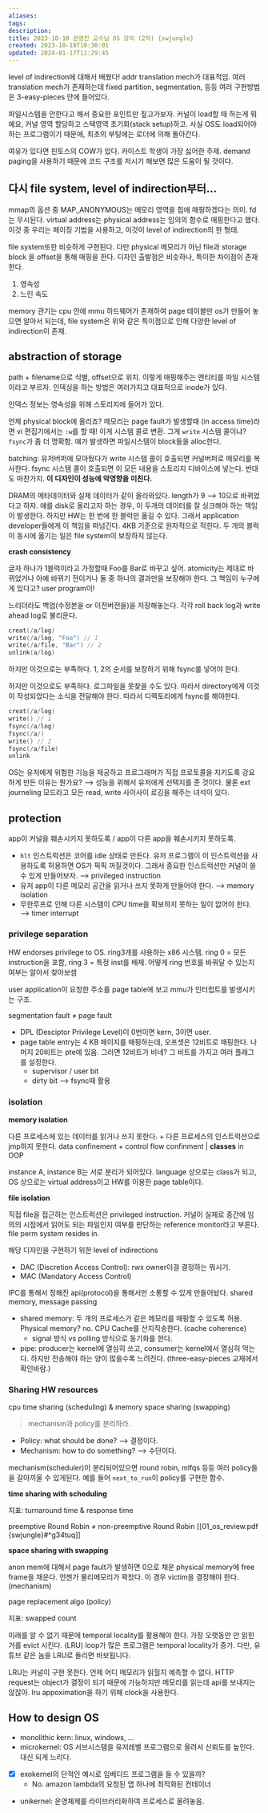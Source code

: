 ```yaml
---
aliases: 
tags: 
description:
title: 2023-10-10 권영진 교수님 OS 강의 (2차) {swjungle}
created: 2023-10-10T10:30:01
updated: 2024-01-17T11:29:45
---
```

level of indirection에 대해서 배웠다! addr translation mech가 대표적임. 여러 translation mech가 존재하는데 fixed partition, segmentation, 등등 여러 구현방법은 3-easy-pieces 안에 들어있다. 

파일시스템을 안한다고 해서 중요한 포인트만 짚고가보자. 커널이 load할 때 하는게 뭐예요, 커널 영역 할당하고 스택영역 초기화(stack setup)하고. 사실 OS도 load되어야 하는 프로그램이기 때문에, 최초의 부팅에는 로더에 의해 돌아간다.

여유가 있다면 핀토스의 COW가 있다. 카이스트 학생이 가장 싫어한 주제. demand paging을 사용하기 때문에 코드 구조를 저시기 해보면 많은 도움이 될 것이다.

## 다시 file system, level of indirection부터...

mmap의 옵션 중 MAP_ANONYMOUS는 메모리 영역을 힙에 매핑하겠다는 의미. fd는 무시된다. virtual address는 physical address는 임의의 함수로 매핑한다고 했다. 이것 중 우리는 페이징 기법을 사용하고, 이것이 level of indirection의 한 형태.

file system또한 비슷하게 구현된다. 다만 physical 메모리가 아닌 file과 storage block 을 offset을 통해 매핑을 한다. 디자인 출발점은 비슷하나, 특이한 차이점이 존재한다.

1. 영속성
2. 느린 속도

memory 관기는 cpu 안에 mmu 하드웨어가 존재하여 page 테이블만 os가 만들어 놓으면 알아서 되는데, file system은 위와 같은 특이점으로 인해 다양한 level of indirection이 존재.

## abstraction of storage

path + filename으로 식별, offset으로 위치. 이렇게 매핑해주는 엔티티를 파일 시스템이라고 부르자. 인덱싱을 하는 방법은 여러가지고 대표적으로 inode가 있다. 

인덱스 정보는 영속성을 위해 스토리지에 들어가 있다. 

언제 physical block에 올리죠? 메모리는 page fault가 발생할때 (in access time)라면 vi 편집기에서는 `:w`를 할 때! 이게 시스템 콜로 변환. 그게 `write` 시스템 콜이냐? `fsync`가 좀 더 명확함. 얘가 발생하면 파일시스템이 block들을 alloc한다. 

batching: 유저버퍼에 모아뒀다가 write 시스템 콜이 호출되면 커널버퍼로 메모리를 복사한다. fsync 시스템 콜이 호출되면 이 모든 내용을 스토리지 디바이스에 넣는다. 반대도 마찬가지. **이 디자인이 성능에 악영향을 미친다.**

DRAM의 메타데이터와 실제 데이터가 같이 올라와있다. length가 9 ⟶ 10으로 바뀌었다고 하자. 얘를 disk로 올리고자 하는 경우, 이 두개의 데이터를 잘 싱크해야 하는 책임이 발생한다. 하지만 HW는 한 번에 한 블럭만 옮길 수 있다. 그래서 application developer들에게 이 책임을 떠넘긴다. 4KB 기준으로 원자적으로 적힌다. 두 개의 블럭이 동시에 옮기는 일은 file system이 보장하지 않는다. 

**crash consistency**

글자 하나가 1블럭이라고 가정할때 Foo를 Bar로 바꾸고 싶어. atomicity는 제대로 바뀌었거나 아예 바뀌기 전이거나 둘 중 하나의 결과만을 보장해야 한다. 그 책임이 누구에게 있다고? user program이! 

느리더라도 백업(수정본을 or 이전버전을)을 저장해놓는다. 각각 roll back log과 write ahead log로 불리운다.

```c
creat(/a/log)
write(/a/log, "Foo") // 1
write(/a/file, "Bar") // 2
unlink(a/log)
```

하지만 이것으로는 부족하다. 1, 2의 순서를 보장하기 위해 fsync를 넣어야 한다.

하지만 이것으로도 부족하다. 로그파일을 못찾을 수도 있다. 따라서 directory에게 이것이 작성되었다는 소식을 전달해야 한다. 따라서 디렉토리에게 fsync를 해야한다.

```c
creat(/a/log)
write() // 1
fsync(/a/log)
fsync(/a/)
write() // 2
fsync(/a/file)
unlink
```

OS는 유저에게 위험한 기능을 제공하고 프로그래머가 직접 프로토콜을 지키도록 강요하게 만든 이유는 뭔가요? ⟶ 성능을 위해서 유저에게 선택지를 준 것이다. 물론 ext journeling 모드라고 모든 read, write 사이사이 로깅을 해주는 녀석이 있다.

## protection

app이 커널을 훼손시키지 못하도록 / app이 다른 app을 훼손시키지 못하도록.

- `hlt` 인스트럭션은 코어를 idle 상태로 만든다. 유저 프로그램이 이 인스트럭션을 사용하도록 허용하면 OS가 픽픽 꺼질것이다. 그래서 중요한 인스트럭션만 커널이 쓸 수 있게 만들어보자. ⟶ privileged instruction
- 유저 app이 다른 메모리 공간을 읽거나 쓰지 못하게 만들어야 한다. ⟶ memory isolation
- 무한루프로 인해 다른 시스템이 CPU time을 확보하지 못하는 일이 없어야 한다. ⟶ timer interrupt

### privilege separation

HW endorses privilege to OS. ring3개를 사용하는 x86 시스템. ring 0 = 모든 instruction을 포함, ring 3 = 특정 inst를 배제. 어떻게 ring 번호를 바꿔달 수 있는지 여부는 알아서 찾아보셈

user application이 요청한 주소를 page table에 보고 mmu가 인터럽트를 발생시키는 구조.

segmentation fault ≠ page fault

- DPL (Desciptor Privilege Level)이 0번이면 kern, 3이면 user. 
- page table entry는 4 KB 페이지를 매핑하는데, 오프셋은 12비트로 매핑한다. 나머지 20비트는 pte에 있음. 그러면 12비트가 비네? 그 비트를 가지고 여러 플래그를 설정한다.
	- supervisor / user bit
	- dirty bit ⟶ fsync때 활용

### isolation

**memory isolation**

다른 프로세스에 있는 데이터를 읽거나 쓰지 못한다. + 다른 프로세스의 인스트럭션으로 jmp하지 못한다. data confinement + control flow confinment | **classes** in OOP

instance A, instance B는 서로 분리가 되어있다. language 상으로는 class가 되고, OS 상으로는 virtual address이고 HW를 이용한 page table이다.

**file isolation**

직접 file을 접근하는 인스트럭션은 privileged instruction. 커널이 실제로 중간에 임의의 시점에서 읽어도 되는 파일인지 여부를 판단하는 reference monitor라고 부른다. file perm system resides in.

해당 디자인을 구현하기 위한 level of indirections

- DAC (Discretion Access Control): rwx owner이걸 결정하는 뭐시기.
- MAC (Mandatory Access Control)

IPC를 통해서 정해진 api(protocol)을 통해서만 소통할 수 있게 만들어놨다. shared memory, message passing

- shared memory: 두 개의 프로세스가 같은 메모리를 매핑할 수 있도록 허용. Physical memory? no. CPU Cache를 산지직송한다. (cache coherence)
	- signal 방식 vs polling 방식으로 동기화를 한다.
- pipe: producer는 kernel에 열심히 쓰고, consumer는 kernel에서 열심히 먹는다. 하지만 전송해야 하는 양이 많을수록 느려진다. (three-easy-pieces 교재에서 확인바람.)

### Sharing HW resources

cpu time sharing (scheduling) & memory space sharing (swapping)

> mechanism과 policy를 분리하라.

- Policy: what should be done? ⟶ 결정이다.
- Mechanism: how to do something? ⟶ 수단이다.

mechanism(scheduler)이 분리되어있으면 round robin, mlfqs 등등 여러 policy들을 갈아끼울 수 있게된다. 예를 들어 `next_to_run`이 policy를 구현한 함수.

**time sharing with scheduling**

지표: turnaround time & response time

preemptive Round Robin ≠ non-preemptive Round Robin [[01_os_review.pdf {swjungle}#^g34tuq]]

**space sharing with swapping**

anon mem에 대해서 page fault가 발생하면 0으로 채운 physical memory에 free frame을 채운다. 언젠가 물리메모리가 꽉찼다. 이 경우 victim을 결정해야 한다. (mechanism)

page replacement algo (policy)

지표: swapped count

미래를 알 수 없기 때문에 temporal locality를 활용해야 한다. 가장 오랫동안 안 읽힌거를 evict 시킨다. (LRU) loop가 많은 프로그램은 temporal locality가 증가. 다만, 유튜브 같은 놈을 LRU로 돌리면 바보됩니다.

LRU는 커널이 구현 못한다. 언제 어디 메모리가 읽힐지 예측할 수 없다. HTTP request는 object가 결정이 되기 때문에 가능하지만 메모리를 읽는데 api를 보내지는 않잖아. lru appoximation을 하기 위해 clock을 사용한다.

## How to design OS

- monolithic kern: linux, windows, ...
- microkernel: OS 서브시스템을 유저레벨 프로그램으로 올려서 신뢰도를 높인다. 대신 되게 느리다.
- [x] exokernel의 단적인 예시로 임베디드 프로그램을 들 수 있을까? 
	- No. amazon lambda의 요청된 앱 하나에 최적화된 컨테이너
- unikernel: 운영체제를 라이브러리화하여 프로세스로 올려놓음.
